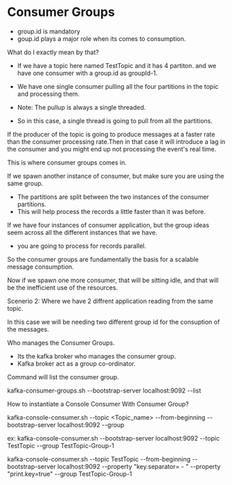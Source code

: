 # Consumer Groups

- group.id is mandatory
- goup.id plays a major role when its comes to consumption.

What do I exactly mean by that?

 - If we have a topic here named TestTopic and it has 4 partiton. and we have one consumer with a group.id as groupId-1.

 - We have one single consumer pulling all the four partitions in the topic and processing them.
 - Note: The pullup is always a single threaded.
 - So in this case, a single thread is going to pull from all the partitions.

If the producer of the topic is going to produce messages at a faster rate than the consumer processing rate.Then in that case it will introduce a lag in the consumer and you might end up not processing the event's real time.

This is where consumer groups comes in.

If we spawn another instance of consumer, but make sure you are using the same group.
 - The partitions are split between the two instances of the consumer partitions.
 - This will help process the records a little faster than it was before.

If we have four instances of consumer application, but the group ideas seem across all the different instances that we have.
- you are going to process for records parallel.

So the consumer groups are fundamentally the basis for a scalable message consumption.

Now if we spawn one more consumer, that will be sitting idle, and that will be the inefficient use of the resources.

Scenerio 2: Where we have 2 diffrent application reading from the same topic.

In this case we will be needing two different group id for the consuption of the messages.

Who manages the Consumer Groups.
 - Its the kafka broker who manages the consumer group.
 - Kafka broker act as a group co-ordinator.

Command will list the consumer group.

 kafka-consumer-groups.sh --bootstrap-server localhost:9092 --list

How to instantiate a Console Consumer With Consumer Group?

  kafka-console-consumer.sh --topic <Topic_name> --from-beginning  --bootstrap-server localhost:9092 --group <group-name>

ex: kafka-console-consumer.sh --bootstrap-server localhost:9092 --topic TestTopic --group TestTopic-Group-1

kafka-console-consumer.sh --topic TestTopic --from-beginning --bootstrap-server localhost:9092 --property "key.separator= - " --property "print.key=true" --group TestTopic-Group-1





